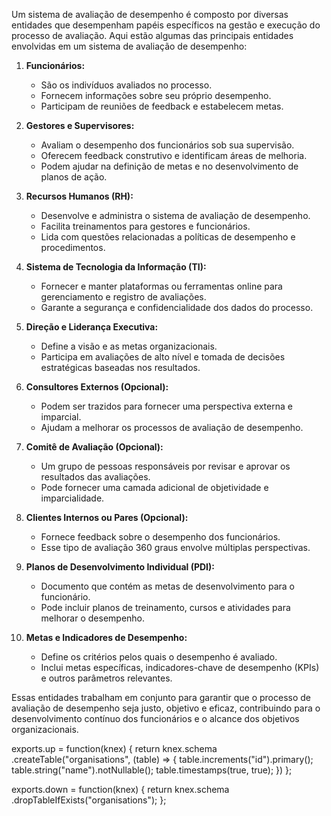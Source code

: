 Um sistema de avaliação de desempenho é composto por diversas entidades que desempenham papéis específicos na gestão e execução do processo de avaliação. Aqui estão algumas das principais entidades envolvidas em um sistema de avaliação de desempenho:

1. **Funcionários:**
   - São os indivíduos avaliados no processo.
   - Fornecem informações sobre seu próprio desempenho.
   - Participam de reuniões de feedback e estabelecem metas.

2. **Gestores e Supervisores:**
   - Avaliam o desempenho dos funcionários sob sua supervisão.
   - Oferecem feedback construtivo e identificam áreas de melhoria.
   - Podem ajudar na definição de metas e no desenvolvimento de planos de ação.

3. **Recursos Humanos (RH):**
   - Desenvolve e administra o sistema de avaliação de desempenho.
   - Facilita treinamentos para gestores e funcionários.
   - Lida com questões relacionadas a políticas de desempenho e procedimentos.

4. **Sistema de Tecnologia da Informação (TI):**
   - Fornecer e manter plataformas ou ferramentas online para gerenciamento e registro de avaliações.
   - Garante a segurança e confidencialidade dos dados do processo.

5. **Direção e Liderança Executiva:**
   - Define a visão e as metas organizacionais.
   - Participa em avaliações de alto nível e tomada de decisões estratégicas baseadas nos resultados.

6. **Consultores Externos (Opcional):**
   - Podem ser trazidos para fornecer uma perspectiva externa e imparcial.
   - Ajudam a melhorar os processos de avaliação de desempenho.

7. **Comitê de Avaliação (Opcional):**
   - Um grupo de pessoas responsáveis por revisar e aprovar os resultados das avaliações.
   - Pode fornecer uma camada adicional de objetividade e imparcialidade.

8. **Clientes Internos ou Pares (Opcional):**
   - Fornece feedback sobre o desempenho dos funcionários.
   - Esse tipo de avaliação 360 graus envolve múltiplas perspectivas.

9. **Planos de Desenvolvimento Individual (PDI):**
   - Documento que contém as metas de desenvolvimento para o funcionário.
   - Pode incluir planos de treinamento, cursos e atividades para melhorar o desempenho.

10. **Metas e Indicadores de Desempenho:**
    - Define os critérios pelos quais o desempenho é avaliado.
    - Inclui metas específicas, indicadores-chave de desempenho (KPIs) e outros parâmetros relevantes.

Essas entidades trabalham em conjunto para garantir que o processo de avaliação de desempenho seja justo, objetivo e eficaz, contribuindo para o desenvolvimento contínuo dos funcionários e o alcance dos objetivos organizacionais.



exports.up = function(knex) {
    return knex.schema
    .createTable("organisations", (table) => {
        table.increments("id").primary();
        table.string("name").notNullable();
        table.timestamps(true, true);
    })
};

exports.down = function(knex) {
    return knex.schema
    .dropTableIfExists("organisations");
};
